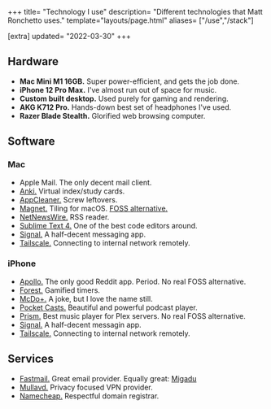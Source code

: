 +++
title= "Technology I use"
description= "Different technologies that Matt Ronchetto uses."
template="layouts/page.html"
aliases= ["/use","/stack"]

[extra]
updated= "2022-03-30"
+++

## Hardware
- **Mac Mini M1 16GB.** Super power-efficient, and gets the job done.
- **iPhone 12 Pro Max.** I've almost run out of space for music.
- **Custom built desktop.** Used purely for gaming and rendering.
- **AKG K712 Pro.** Hands-down best set of headphones I've used.
- **Razer Blade Stealth.** Glorified web browsing computer.

## Software
### Mac
- Apple Mail. The only decent mail client.
- [Anki.](https://apps.ankiweb.net) Virtual index/study cards.
- [AppCleaner.](https://freemacsoft.net/appcleaner/) Screw leftovers.
- [Magnet.](https://apps.apple.com/fr/app/magnet/id441258766) Tiling for macOS. [FOSS alternative.](https://github.com/rxhanson/Rectangle)
- [NetNewsWire.](https://netnewswire.com/) RSS reader.
- [Sublime Text 4.](https://sublimetext.com/) One of the best code editors around.
- [Signal.](https://signal.org/fr/) A half-decent messaging app.
- [Tailscale.](https://tailscale.com) Connecting to internal network remotely.

### iPhone
- [Apollo.](https://www.apolloapp.io/) The only good Reddit app. Period. No real FOSS alternative.
- [Forest.](https://forestapp.cc/) Gamified timers.
- [McDo+.](https://mcdonalds.fr/) A joke, but I love the name still.
- [Pocket Casts.](https://pocketcasts.com) Beautiful and powerful podcast player.
- [Prism.](https://prism-music.app/) Best music player for Plex servers. No real FOSS alternative.
- [Signal.](https://signal.org) A half-decent messagin app.
- [Tailscale.](https://tailscale.com) Connecting to internal network remotely.

## Services
- [Fastmail.](https://fastmail.com/) Great email provider. Equally great: [Migadu](https://www.migadu.com/)
- [Mullavd.](https://mullvad.net/fr/) Privacy focused VPN provider.
- [Namecheap.](https://namecheap.com) Respectful domain registrar.